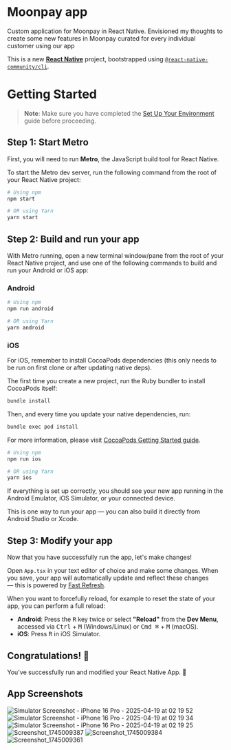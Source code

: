 # Moonpay app
Custom application for Moonpay in React Native. Envisioned my thoughts to create some new features in Moonpay curated for every individual customer using our app

This is a new [**React Native**](https://reactnative.dev) project, bootstrapped using [`@react-native-community/cli`](https://github.com/react-native-community/cli).

# Getting Started

> **Note**: Make sure you have completed the [Set Up Your Environment](https://reactnative.dev/docs/set-up-your-environment) guide before proceeding.

## Step 1: Start Metro

First, you will need to run **Metro**, the JavaScript build tool for React Native.

To start the Metro dev server, run the following command from the root of your React Native project:

```sh
# Using npm
npm start

# OR using Yarn
yarn start
```

## Step 2: Build and run your app

With Metro running, open a new terminal window/pane from the root of your React Native project, and use one of the following commands to build and run your Android or iOS app:

### Android

```sh
# Using npm
npm run android

# OR using Yarn
yarn android
```

### iOS

For iOS, remember to install CocoaPods dependencies (this only needs to be run on first clone or after updating native deps).

The first time you create a new project, run the Ruby bundler to install CocoaPods itself:

```sh
bundle install
```

Then, and every time you update your native dependencies, run:

```sh
bundle exec pod install
```

For more information, please visit [CocoaPods Getting Started guide](https://guides.cocoapods.org/using/getting-started.html).

```sh
# Using npm
npm run ios

# OR using Yarn
yarn ios
```

If everything is set up correctly, you should see your new app running in the Android Emulator, iOS Simulator, or your connected device.

This is one way to run your app — you can also build it directly from Android Studio or Xcode.

## Step 3: Modify your app

Now that you have successfully run the app, let's make changes!

Open `App.tsx` in your text editor of choice and make some changes. When you save, your app will automatically update and reflect these changes — this is powered by [Fast Refresh](https://reactnative.dev/docs/fast-refresh).

When you want to forcefully reload, for example to reset the state of your app, you can perform a full reload:

- **Android**: Press the <kbd>R</kbd> key twice or select **"Reload"** from the **Dev Menu**, accessed via <kbd>Ctrl</kbd> + <kbd>M</kbd> (Windows/Linux) or <kbd>Cmd ⌘</kbd> + <kbd>M</kbd> (macOS).
- **iOS**: Press <kbd>R</kbd> in iOS Simulator.

## Congratulations! :tada:

You've successfully run and modified your React Native App. :partying_face:

## App Screenshots

![Simulator Screenshot - iPhone 16 Pro - 2025-04-19 at 02 19 52](https://github.com/user-attachments/assets/fd70f3c8-4908-407f-9b0c-ae6a3475e96e)
![Simulator Screenshot - iPhone 16 Pro - 2025-04-19 at 02 19 34](https://github.com/user-attachments/assets/9bd4068b-9075-488b-975c-2dfa5bd0b729)
![Simulator Screenshot - iPhone 16 Pro - 2025-04-19 at 02 19 25](https://github.com/user-attachments/assets/e3a25602-8f40-4519-9358-7c7eaf875672)
![Screenshot_1745009387](https://github.com/user-attachments/assets/4226121e-625b-4219-ac61-1f6f66032925)
![Screenshot_1745009384](https://github.com/user-attachments/assets/44358623-20b0-4f55-b934-52add9ec6ec6)
![Screenshot_1745009361](https://github.com/user-attachments/assets/ffd9e99a-76f4-49ec-88cb-2f2c481fa12b)


